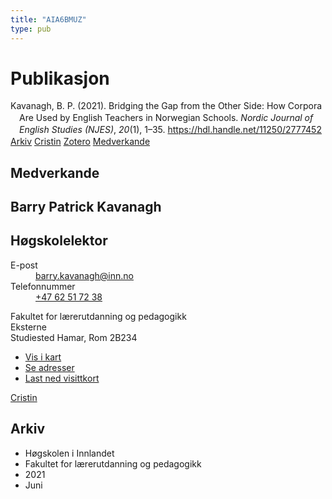 ```yaml
---
title: "AIA6BMUZ"
type: pub
---
```

<h1>Publikasjon</h1>
<article id="csl-bib-container-AIA6BMUZ" class="csl-bib-container">
  <div class="csl-bib-body" style="line-height: 1.35; padding-left: 1em; text-indent:-1em;">
  <div class="csl-entry">Kavanagh, B. P. (2021). Bridging the Gap from the Other Side: How Corpora Are Used by English Teachers in Norwegian Schools. <i>Nordic Journal of English Studies (NJES)</i>, <i>20</i>(1), 1&#x2013;35. <a href="https://hdl.handle.net/11250/2777452">https://hdl.handle.net/11250/2777452</a></div>
</div>
  <div class="csl-bib-buttons">
    <a href="#taxonomy-article-AIA6BMUZ" class="csl-bib-button">Arkiv</a>
    <a href alt="Cristin URL" class="csl-bib-button">Cristin</a>
    <a href alt="Zotero URL" class="csl-bib-button">Zotero</a>
    <a href="#contributors-article-AIA6BMUZ" class="csl-bib-button">Medverkande</a>
  </div>
  <div id="csl-bib-meta-container-AIA6BMUZ"></div>
</article>
<div id="csl-bib-meta-AIA6BMUZ" class="csl-bib-meta">
  <article id="contributors-article-AIA6BMUZ" class="contributors-article">
    <h1>Medverkande</h1>
    <div class="personas">
<div class="vrtx-hinn-person-card">
<div class="photo">
<i class="lar la-user-circle missing-person"></i>
</div>
<div class="info">
<hgroup><h1>Barry Patrick Kavanagh</h1>
<h2>Høgskolelektor</h2>
</hgroup><dl>
<dt>E-post</dt>
<dd>
<a href="mailto:barry.kavanagh@inn.no">barry.kavanagh@inn.no</a>
</dd>
<dt>Telefonnummer</dt>
<dd><a href="tel:+4762517238">
+47 62 51 72 38
</a></dd>
</dl>
<p>
Fakultet for lærerutdanning og pedagogikk<br>
Eksterne<br>
Studiested Hamar,
Rom 2B234
</p>
<ul class="vrtx-hinn-links">
<li><a href="https://www.google.com/maps?q=60.796320,%2011.074390">Vis i kart</a></li>
<li><a href="https://www.inn.no/finn-en-ansatt/barry-kavanagh.html#vrtx-hinn-addresses">Se adresser</a></li>
<li><a href="https://www.inn.no/finn-en-ansatt/barry-kavanagh.html?vrtx=vcf">Last ned visittkort</a></li>
</ul>
</div>
</div>
<a href="https://app.cristin.no/persons/show.jsf?id=610811" alt="Cristin URL" class="personas-cristin">Cristin</a>
</div>
  </article>
  <article id="taxonomy-article-AIA6BMUZ" class="taxonomy-article">
    <h1>Arkiv</h1>
    <ul>
      <li>Høgskolen i Innlandet</li>
      <li>Fakultet for lærerutdanning og pedagogikk</li>
      <li>2021</li>
      <li>Juni</li>
    </ul>
  </article>
</div>
